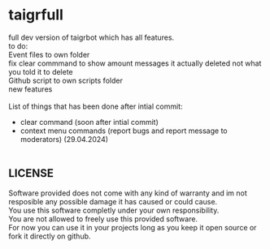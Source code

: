 # taigrfull
full dev version of taigrbot which has all features.
<br>
to do:
<br>
Event files to own folder<br>
fix clear commmand to show amount messages it actually deleted not what you told it to delete<br>
Github script to own scripts folder<br>
new features<br>
<br>
List of things that has been done after intial commit:
- clear command (soon after intial commit)
- context menu commands (report bugs and report message to moderators) (29.04.2024)
<br> <br>
<h2>LICENSE</h2>
Software provided does not come with any kind of warranty and im not resposible any possible damage it has caused or could cause.<br>
You use this software completly under your own responsibility.<br>
You are not allowed to freely use this provided software.<br>
For now you can use it in your projects long as you keep it open source or fork it directly on github.
